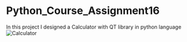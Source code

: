 # Python_Course_Assignment16
In this project I designed a Calculator with QT library in python language
![Calculator](https://user-images.githubusercontent.com/83730102/192155090-f737768e-9e92-421c-a2ef-ae93f506fbfb.png)
